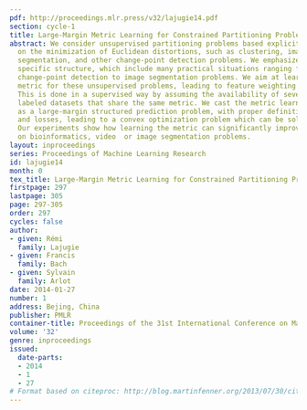 ```yaml
---
pdf: http://proceedings.mlr.press/v32/lajugie14.pdf
section: cycle-1
title: Large-Margin Metric Learning for Constrained Partitioning Problems
abstract: We consider unsupervised partitioning problems based explicitly or implicitly
  on the minimization of Euclidean distortions, such as clustering, image or video
  segmentation, and other change-point detection problems. We emphasize on cases with
  specific structure, which include many practical situations ranging from mean-based
  change-point detection to image segmentation problems. We aim at learning a Mahalanobis
  metric for these unsupervised problems, leading to feature weighting and/or selection.
  This is done in a supervised way by assuming the availability of several (partially)
  labeled datasets that share the same metric. We cast the metric learning problem
  as a large-margin structured prediction problem, with proper definition of regularizers
  and losses, leading to a convex optimization problem which can be solved efficiently.
  Our experiments show how learning the metric can significantly improve performance
  on bioinformatics, video  or image segmentation problems.
layout: inproceedings
series: Proceedings of Machine Learning Research
id: lajugie14
month: 0
tex_title: Large-Margin Metric Learning for Constrained Partitioning Problems
firstpage: 297
lastpage: 305
page: 297-305
order: 297
cycles: false
author:
- given: Rémi
  family: Lajugie
- given: Francis
  family: Bach
- given: Sylvain
  family: Arlot
date: 2014-01-27
number: 1
address: Bejing, China
publisher: PMLR
container-title: Proceedings of the 31st International Conference on Machine Learning
volume: '32'
genre: inproceedings
issued:
  date-parts:
  - 2014
  - 1
  - 27
# Format based on citeproc: http://blog.martinfenner.org/2013/07/30/citeproc-yaml-for-bibliographies/
---
```

